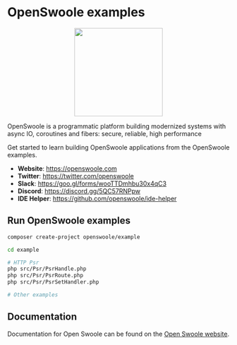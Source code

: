 # OpenSwoole examples

<p align="center"><a href="https://openswoole.com" target="_blank"><img src="https://openswoole.com/images/swoole-logo.svg#gh-light-mode-only" width="200" /></a></p>

OpenSwoole is a programmatic platform building modernized systems with async IO, coroutines and fibers: secure, reliable, high performance

Get started to learn building OpenSwoole applications from the OpenSwoole examples.

+ __Website__: <https://openswoole.com>
+ __Twitter__: <https://twitter.com/openswoole>
+ __Slack__: <https://goo.gl/forms/wooTTDmhbu30x4qC3>
+ __Discord__: <https://discord.gg/5QC57RNPpw>
+ __IDE Helper__: <https://github.com/openswoole/ide-helper>

## Run OpenSwoole examples

```bash
composer create-project openswoole/example

cd example

# HTTP Psr
php src/Psr/PsrHandle.php
php src/Psr/PsrRoute.php
php src/Psr/PsrSetHandler.php

# Other examples

```

## Documentation

Documentation for Open Swoole can be found on the [Open Swoole website](https://openswoole.com/docs).

